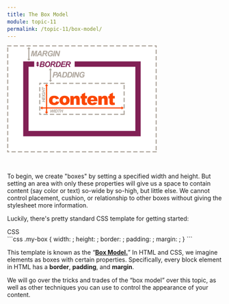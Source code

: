 ```yaml
---
title: The Box Model
module: topic-11
permalink: /topic-11/box-model/
---
```


<div class="divider-heading"></div>

<img src="../img/box-model-full.gif" alt="the full css box model" style="width: 350px; margin: 0 auto 30px;" />

To begin, we create "boxes" by setting a specified width and height. But setting an area with only these properties will give us a space to contain content (say color or text) so-wide by so-high, but little else. We cannot control placement, cushion, or relationship to other boxes without giving the stylesheet more information.

Luckily, there's pretty standard CSS template for getting started:

<div id="code-heading">CSS</div>
```css
.my-box {
  width: ;
  height: ;
  border: ;
  padding: ;
  margin: ;
}
```

This template is known as the “<b><a href="https://www.w3schools.com/css/css_boxmodel.asp" target="_blank">Box Model.</a></b>” In HTML and CSS, we imagine elements as boxes with certain properties. Specifically, every block element in HTML has a **border**, **padding**, and **margin**.

We will go over the tricks and trades of the “box model” over this topic, as well as other techniques you can use to control the appearance of your content.
